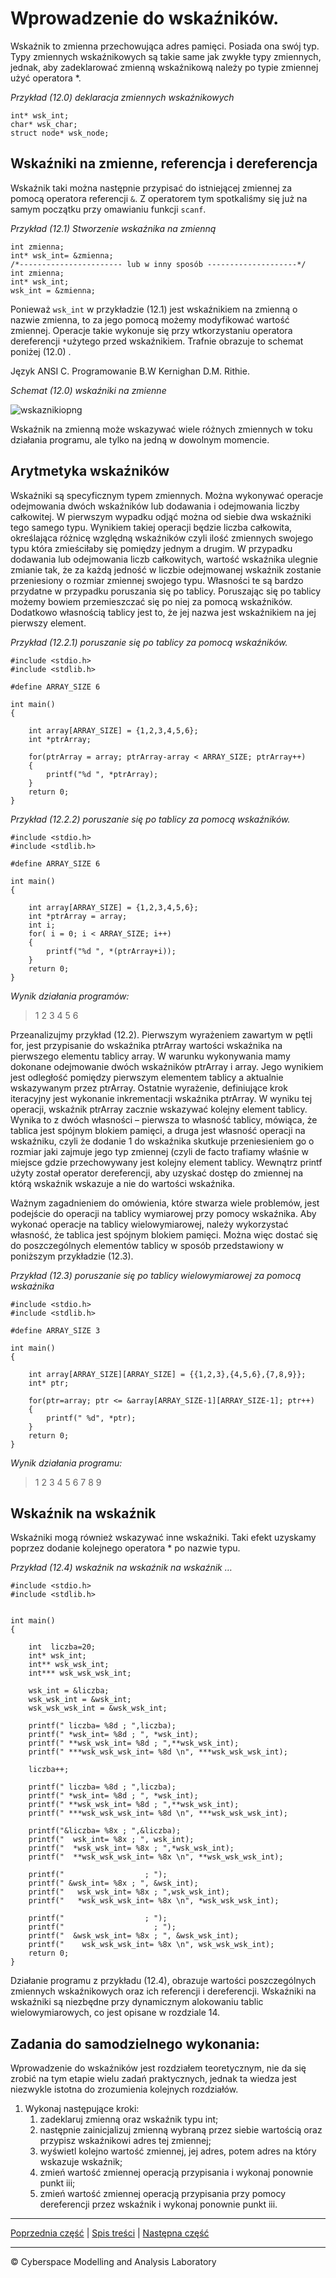 # Wprowadzenie do wskaźników.
Wskaźnik to zmienna przechowująca adres pamięci. Posiada ona swój typ. Typy zmiennych wskaźnikowych są takie same jak zwykłe typy zmiennych, jednak, aby zadeklarować zmienną wskaźnikową należy po typie zmiennej użyć operatora \*. 

*Przykład (12.0) deklaracja zmiennych wskaźnikowych*
```
int* wsk_int;
char* wsk_char;
struct node* wsk_node;
```

## **Wskaźniki na zmienne, referencja i dereferencja**
Wskaźnik taki można następnie przypisać do istniejącej zmiennej za pomocą operatora referencji `&`. Z operatorem tym spotkaliśmy się już na samym początku przy omawianiu funkcji `scanf`. 

*Przykład (12.1) Stworzenie wskaźnika na zmienną*
```
int zmienna;
int* wsk_int= &zmienna;
/*----------------------- lub w inny sposób --------------------*/
int zmienna;
int* wsk_int;
wsk_int = &zmienna;

```

Ponieważ `wsk_int` w przykładzie (12.1) jest wskaźnikiem na zmienną o nazwie zmienna, to za jego pomocą możemy modyfikować wartość zmiennej. Operacje takie wykonuje się przy wtkorzystaniu operatora dereferencji `*`użytego przed wskaźnikiem. Trafnie obrazuje to schemat poniżej (12.0) . 

Język ANSI C. Programowanie B.W Kernighan D.M. Rithie.

*Schemat (12.0) wskaźniki na zmienne*

![wskaznikiopng](https://user-images.githubusercontent.com/71324202/160777339-4b090071-38cc-4909-80c8-5009f72b48d6.png)


Wskaźnik na zmienną może wskazywać wiele różnych zmiennych w toku działania programu, ale tylko na jedną w dowolnym momencie. 

## **Arytmetyka wskaźników**
Wskaźniki są specyficznym typem zmiennych. Można wykonywać operacje odejmowania dwóch wskaźników lub dodawania i odejmowania liczby całkowitej. W pierwszym wypadku odjąć można od siebie dwa wskaźniki tego samego typu. Wynikiem takiej operacji będzie liczba całkowita, określająca różnicę względną wskaźników czyli ilość zmiennych swojego typu która zmieściłaby się pomiędzy jednym a drugim. W przypadku dodawania lub odejmowania liczb całkowitych, wartość wskaźnika ulegnie zmianie tak, że za każdą jedność w liczbie odejmowanej wskaźnik zostanie przeniesiony o rozmiar zmiennej swojego typu. Własności te są bardzo przydatne w przypadku poruszania się po tablicy. Poruszając się po tablicy możemy bowiem przemieszczać się po niej za pomocą wskaźników. Dodatkowo własnością tablicy jest to, że jej nazwa jest wskaźnikiem na jej pierwszy element. 

*Przykład (12.2.1) poruszanie się po tablicy za pomocą wskaźników.*
```
#include <stdio.h>
#include <stdlib.h>

#define ARRAY_SIZE 6   

int main()
{
	
	int array[ARRAY_SIZE] = {1,2,3,4,5,6};
	int *ptrArray;
	
	for(ptrArray = array; ptrArray-array < ARRAY_SIZE; ptrArray++)
	{
		printf("%d ", *ptrArray);
	}
	return 0;
}
```

*Przykład (12.2.2) poruszanie się po tablicy za pomocą wskaźników.*
```
#include <stdio.h>
#include <stdlib.h>

#define ARRAY_SIZE 6   

int main()
{
	
	int array[ARRAY_SIZE] = {1,2,3,4,5,6};
	int *ptrArray = array;
	int i;
	for( i = 0; i < ARRAY_SIZE; i++)
	{
		printf("%d ", *(ptrArray+i));
	}
	return 0;
}
```

*Wynik działania programów:*

> 1 2 3 4 5 6 

Przeanalizujmy przykład (12.2). Pierwszym wyrażeniem zawartym w pętli for, jest przypisanie do wskaźnika ptrArray wartości wskaźnika na pierwszego elementu tablicy array. W warunku wykonywania mamy dokonane odejmowanie dwóch wskaźników ptrArray i array. Jego wynikiem jest odległość pomiędzy pierwszym elementem tablicy a aktualnie wskazywanym przez ptrArray. Ostatnie wyrażenie, definiujące krok iteracyjny jest wykonanie inkrementacji wskaźnika ptrArray. W wyniku tej operacji, wskaźnik ptrArray zacznie wskazywać kolejny element tablicy. Wynika to z dwóch własności – pierwsza to własność tablicy, mówiąca, że tablica jest spójnym blokiem pamięci, a druga jest własność operacji na wskaźniku, czyli że dodanie 1 do wskaźnika skutkuje przeniesieniem go o rozmiar jaki zajmuje jego typ zmiennej (czyli de facto trafiamy właśnie w miejsce gdzie przechowywany jest kolejny element tablicy. Wewnątrz printf użyty został operator dereferencji, aby uzyskać dostęp do zmiennej na którą wskaźnik wskazuje a nie do wartości wskaźnika.

Ważnym zagadnieniem do omówienia, które stwarza wiele problemów, jest podejście do operacji na tablicy wymiarowej przy pomocy wskaźnika. Aby wykonać operacje na tablicy wielowymiarowej, należy wykorzystać własność, że tablica jest spójnym blokiem pamięci. Można więc dostać się do poszczególnych elementów tablicy w sposób przedstawiony w poniższym przykładzie (12.3).

*Przykład (12.3) poruszanie się po tablicy wielowymiarowej za pomocą wskaźnika*

```
#include <stdio.h>
#include <stdlib.h>

#define ARRAY_SIZE 3

int main() 
{
	
	int array[ARRAY_SIZE][ARRAY_SIZE] = {{1,2,3},{4,5,6},{7,8,9}};
	int* ptr;
	
	for(ptr=array; ptr <= &array[ARRAY_SIZE-1][ARRAY_SIZE-1]; ptr++)
	{
		printf(" %d", *ptr);
	}
	return 0;
}
```
*Wynik działania programu:*

> 1 2 3 4 5 6 7 8 9

## **Wskaźnik na wskaźnik**
Wskaźniki mogą również wskazywać inne wskaźniki. Taki efekt uzyskamy poprzez dodanie kolejnego operatora \* po nazwie typu.

*Przykład (12.4) wskaźnik na wskaźnik na wskaźnik …*
```
#include <stdio.h>
#include <stdlib.h>


int main() 
{
	
	int  liczba=20;
	int* wsk_int;
	int** wsk_wsk_int;
	int*** wsk_wsk_wsk_int;
	
	wsk_int = &liczba;
	wsk_wsk_int = &wsk_int;
	wsk_wsk_wsk_int = &wsk_wsk_int;

	printf(" liczba= %8d ; ",liczba);
	printf(" *wsk_int= %8d ; ", *wsk_int);
	printf(" **wsk_wsk_int= %8d ; ",**wsk_wsk_int);
	printf(" ***wsk_wsk_wsk_int= %8d \n", ***wsk_wsk_wsk_int);
	
	liczba++;
	
	printf(" liczba= %8d ; ",liczba);
	printf(" *wsk_int= %8d ; ", *wsk_int);
	printf(" **wsk_wsk_int= %8d ; ",**wsk_wsk_int);
	printf(" ***wsk_wsk_wsk_int= %8d \n", ***wsk_wsk_wsk_int);
	
	printf("&liczba= %8x ; ",&liczba);
	printf("  wsk_int= %8x ; ", wsk_int);
	printf("  *wsk_wsk_int= %8x ; ",*wsk_wsk_int);
	printf("  **wsk_wsk_wsk_int= %8x \n", **wsk_wsk_wsk_int);
	
	printf("                  ; ");
	printf(" &wsk_int= %8x ; ", &wsk_int);
	printf("   wsk_wsk_int= %8x ; ",wsk_wsk_int);
	printf("   *wsk_wsk_wsk_int= %8x \n", *wsk_wsk_wsk_int);
	
	printf("                  ; ");
	printf("                    ; ");
	printf("  &wsk_wsk_int= %8x ; ", &wsk_wsk_int);
	printf("    wsk_wsk_wsk_int= %8x \n", wsk_wsk_wsk_int);
	return 0;
}

```

Działanie programu z przykładu (12.4), obrazuje wartości poszczególnych zmiennych wskaźnikowych oraz ich referencji i dereferencji. Wskaźniki na wskaźniki są niezbędne przy dynamicznym alokowaniu tablic wielowymiarowych, co jest opisane w rozdziale 14.


## Zadania do samodzielnego wykonania:

Wprowadzenie do wskaźników jest rozdziałem teoretycznym, nie da się zrobić na tym etapie wielu zadań praktycznych, jednak ta wiedza jest niezwykle istotna do zrozumienia kolejnych rozdziałów.

1. Wykonaj następujące kroki:
   1. zadeklaruj zmienną oraz wskaźnik typu int;
   1. następnie zainicjalizuj zmienną wybraną przez siebie wartością oraz przypisz wskaźnikowi adres tej zmiennej;
   1. wyświetl kolejno wartość zmiennej, jej adres, potem adres na który wskazuje wskaźnik;
   1. zmień wartość zmiennej operacją przypisania i wykonaj ponownie punkt iii; 
   1. zmień wartość zmiennej operacją przypisania przy pomocy dereferencji przez wskaźnik i wykonaj ponownie punkt iii.


***
[Poprzednia część]() | [Spis treści](https://github.com/CyberMALab/Wprowadzenie-do-programowania-w-j-zyku-ANSI-C.git) | [Następna część](https://github.com/CyberMALab/Comming-Soon.git)
***
&copy; Cyberspace Modelling and Analysis Laboratory
